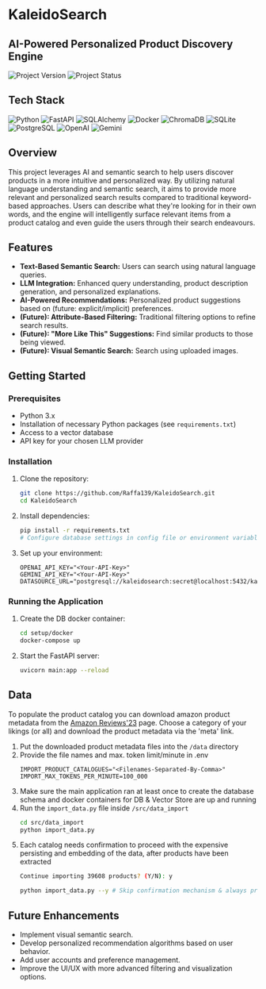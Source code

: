 # KaleidoSearch

## AI-Powered Personalized Product Discovery Engine

![Project Version](https://img.shields.io/badge/Version-1.0-%23181717)
![Project Status](https://img.shields.io/badge/Status-Development-blue)

## Tech Stack

![Python](https://img.shields.io/badge/-Python-3776AB?style=flat-square&logo=python&logoColor=white)
![FastAPI](https://img.shields.io/badge/-FastAPI-009688?style=flat-square&logo=fastapi&logoColor=white)
![SQLAlchemy](https://img.shields.io/badge/SQLAlchemy-D71F00?style=flat-square&logo=sqlalchemy&logoColor=white)
![Docker](https://img.shields.io/badge/Docker-2496ED?style=flat-square&logo=docker&logoColor=white)
![ChromaDB](https://img.shields.io/badge/-ChromaDB-orange?style=flat-square)
![SQLite](https://img.shields.io/badge/SQLite-003B57?style=flat-square&logo=sqlite&logoColor=white)
![PostgreSQL](https://img.shields.io/badge/PostgreSQL-4169E1?style=flat-square&logo=postgresql&logoColor=white)
![OpenAI](https://img.shields.io/badge/OpenAI-412991?style=flat-square&logo=openai&logoColor=white)
![Gemini](https://img.shields.io/badge/Gemini-8E75B2?style=flat-square&logo=googlegemini&logoColor=white)

## Overview

This project leverages AI and semantic search to help users discover products in a more intuitive
and personalized way. By utilizing natural language understanding and semantic search,
it aims to provide more relevant and personalized search results compared to traditional
keyword-based
approaches. Users can describe what they're looking for in their own words, and the engine will
intelligently surface relevant items from a product catalog and even guide the users through their
search endeavours.

## Features

* **Text-Based Semantic Search:** Users can search using natural language queries.
* **LLM Integration:** Enhanced query understanding, product description generation, and
  personalized explanations.
* **AI-Powered Recommendations:** Personalized product suggestions based on (future:
  explicit/implicit) preferences.
* **(Future): Attribute-Based Filtering:** Traditional filtering options to refine search results.
* **(Future): "More Like This" Suggestions:** Find similar products to those being viewed.
* **(Future): Visual Semantic Search:** Search using uploaded images.

## Getting Started

### Prerequisites

* Python 3.x
* Installation of necessary Python packages (see `requirements.txt`)
* Access to a vector database
* API key for your chosen LLM provider

### Installation

1. Clone the repository:
   ```bash
   git clone https://github.com/Raffa139/KaleidoSearch.git
   cd KaleidoSearch
   ```
2. Install dependencies:
   ```bash
   pip install -r requirements.txt
   # Configure database settings in config file or environment variables
   ```
3. Set up your environment:
   ```.env
   OPENAI_API_KEY="<Your-API-Key>"
   GEMINI_API_KEY="<Your-API-Key>"
   DATASOURCE_URL="postgresql://kaleidosearch:secret@localhost:5432/kaleidosearch"
   ```

### Running the Application

1. Create the DB docker container:
   ```bash
   cd setup/docker
   docker-compose up
   ```
2. Start the FastAPI server:
   ```bash
   uvicorn main:app --reload
   ```

## Data

To populate the product catalog you can download amazon product metadata from the
[Amazon Reviews'23](https://amazon-reviews-2023.github.io/#grouped-by-category) page.
Choose a category of your likings (or all) and download the product metadata via the 'meta' link.

1. Put the downloaded product metadata files into the `/data` directory
2. Provide the file names and max. token limit/minute in .env
   ```.env
   IMPORT_PRODUCT_CATALOGUES="<Filenames-Separated-By-Comma>"
   IMPORT_MAX_TOKENS_PER_MINUTE=100_000
   ```
3. Make sure the main application ran at least once to create the database schema and docker
   containers for DB & Vector Store are up and running
4. Run the `import_data.py` file inside `/src/data_import`
   ```bash
   cd src/data_import
   python import_data.py
   ```
5. Each catalog needs confirmation to proceed with the expensive persisting and embedding of the
   data, after products have been extracted
   ```bash
   Continue importing 39608 products? (Y/N): y
   ```
   ```bash
   python import_data.py --y # Skip confirmation mechanism & always proceed with the import
   ```

## Future Enhancements

* Implement visual semantic search.
* Develop personalized recommendation algorithms based on user behavior.
* Add user accounts and preference management.
* Improve the UI/UX with more advanced filtering and visualization options.

